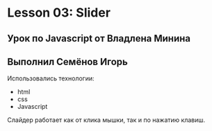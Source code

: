 # Lesson 03: Slider

## Урок по Javascript от Владлена Минина

## Выполнил Семёнов Игорь

Использовались технологии:

- html
- css
- Javascript

Слайдер работает как от клика мышки, так и по нажатию клавиш.
